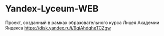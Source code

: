 # Yandex-Lyceum-WEB
Проект, созданный в рамках образовательного курса Лицея Академии Яндекса
https://disk.yandex.ru/i/9qiAhdqheTCZgw
